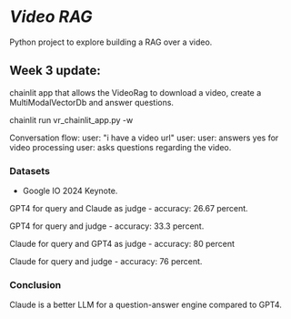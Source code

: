 # ***Video RAG***


Python project to explore building a RAG over a video.

## Week 3 update:

chainlit app that allows the VideoRag to download a video, create a MultiModalVectorDb and
answer questions.

chainlit run vr_chainlit_app.py -w

Conversation flow:
user: "i have a video url"
user: <provides a url>
user: answers yes for video processing
user: asks questions regarding the video.



### Datasets

- Google IO 2024 Keynote.

GPT4 for query and Claude as judge - accuracy: 26.67 percent.

GPT4 for query and judge - accuracy: 33.3 percent.

Claude for query and GPT4 as judge - accuracy: 80 percent

Claude for query and judge - accuracy: 76 percent.


### Conclusion

Claude is a better LLM for a question-answer engine compared to GPT4.

